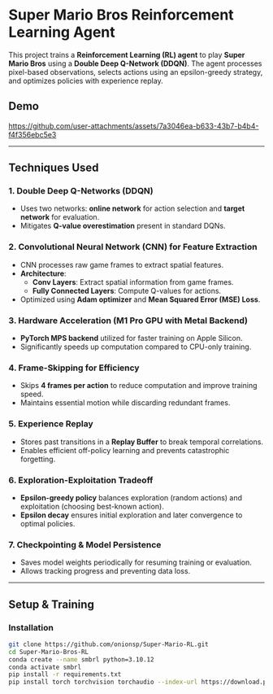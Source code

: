 # **Super Mario Bros Reinforcement Learning Agent**

This project trains a **Reinforcement Learning (RL) agent** to play **Super Mario Bros** using a **Double Deep Q-Network (DDQN)**. The agent processes pixel-based observations, selects actions using an epsilon-greedy strategy, and optimizes policies with experience replay.

## Demo
https://github.com/user-attachments/assets/7a3046ea-b633-43b7-b4b4-f4f356ebc5e3

---

## **Techniques Used**

### **1. Double Deep Q-Networks (DDQN)**
- Uses two networks: **online network** for action selection and **target network** for evaluation.
- Mitigates **Q-value overestimation** present in standard DQNs.

### **2. Convolutional Neural Network (CNN) for Feature Extraction**
- CNN processes raw game frames to extract spatial features.
- **Architecture**:
  - **Conv Layers**: Extract spatial information from game frames.
  - **Fully Connected Layers**: Compute Q-values for actions.
- Optimized using **Adam optimizer** and **Mean Squared Error (MSE) Loss**.

### **3. Hardware Acceleration (M1 Pro GPU with Metal Backend)**
- **PyTorch MPS backend** utilized for faster training on Apple Silicon.
- Significantly speeds up computation compared to CPU-only training.

### **4. Frame-Skipping for Efficiency**
- Skips **4 frames per action** to reduce computation and improve training speed.
- Maintains essential motion while discarding redundant frames.

### **5. Experience Replay**
- Stores past transitions in a **Replay Buffer** to break temporal correlations.
- Enables efficient off-policy learning and prevents catastrophic forgetting.

### **6. Exploration-Exploitation Tradeoff**
- **Epsilon-greedy policy** balances exploration (random actions) and exploitation (choosing best-known action).
- **Epsilon decay** ensures initial exploration and later convergence to optimal policies.

### **7. Checkpointing & Model Persistence**
- Saves model weights periodically for resuming training or evaluation.
- Allows tracking progress and preventing data loss.

---

## **Setup & Training**

### **Installation**
```bash
git clone https://github.com/onionsp/Super-Mario-RL.git
cd Super-Mario-Bros-RL
conda create --name smbrl python=3.10.12
conda activate smbrl
pip install -r requirements.txt
pip install torch torchvision torchaudio --index-url https://download.pytorch.org/whl/cpu
